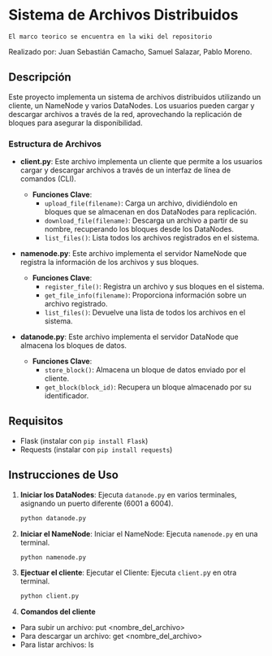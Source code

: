 # Sistema de Archivos Distribuidos
`El marco teorico se encuentra en la wiki del repositorio`

Realizado por:
Juan Sebastián Camacho, Samuel Salazar, Pablo Moreno.

## Descripción

Este proyecto implementa un sistema de archivos distribuidos utilizando un cliente, un NameNode y varios DataNodes. Los usuarios pueden cargar y descargar archivos a través de la red, aprovechando la replicación de bloques para asegurar la disponibilidad.

### Estructura de Archivos

- **client.py**: Este archivo implementa un cliente que permite a los usuarios cargar y descargar archivos a través de un interfaz de línea de comandos (CLI). 
  - **Funciones Clave**:
    - `upload_file(filename)`: Carga un archivo, dividiéndolo en bloques que se almacenan en dos DataNodes para replicación.
    - `download_file(filename)`: Descarga un archivo a partir de su nombre, recuperando los bloques desde los DataNodes.
    - `list_files()`: Lista todos los archivos registrados en el sistema.

- **namenode.py**: Este archivo implementa el servidor NameNode que registra la información de los archivos y sus bloques.
  - **Funciones Clave**:
    - `register_file()`: Registra un archivo y sus bloques en el sistema.
    - `get_file_info(filename)`: Proporciona información sobre un archivo registrado.
    - `list_files()`: Devuelve una lista de todos los archivos en el sistema.

- **datanode.py**: Este archivo implementa el servidor DataNode que almacena los bloques de datos.
  - **Funciones Clave**:
    - `store_block()`: Almacena un bloque de datos enviado por el cliente.
    - `get_block(block_id)`: Recupera un bloque almacenado por su identificador.

## Requisitos
- Flask (instalar con `pip install Flask`)
- Requests (instalar con `pip install requests`)

## Instrucciones de Uso
1. **Iniciar los DataNodes**:
   Ejecuta `datanode.py` en varios terminales, asignando un puerto diferente (6001 a 6004).

   ```bash
   python datanode.py
   ```
2. **Iniciar el NameNode**:
   Iniciar el NameNode: Ejecuta `namenode.py` en una terminal.

   ```bash
   python namenode.py
   ```
3. **Ejectuar el cliente**:
   Ejecutar el Cliente: Ejecuta `client.p`y en otra terminal.

   ```bash
   python client.py
   ```

4. **Comandos del cliente**
- Para subir un archivo: put <nombre_del_archivo>
- Para descargar un archivo: get <nombre_del_archivo>
- Para listar archivos: ls

